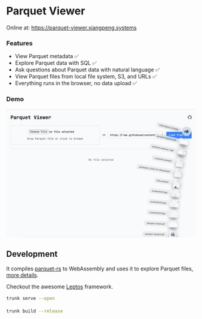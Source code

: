 # Parquet Viewer

Online at: https://parquet-viewer.xiangpeng.systems

### Features

- View Parquet metadata ✅
- Explore Parquet data with SQL ✅
- Ask questions about Parquet data with natural language ✅
- View Parquet files from local file system, S3, and URLs ✅
- Everything runs in the browser, no data upload ✅

### Demo

![screenshot](doc/parquet-viewer.gif)



## Development

It compiles [parquet-rs](https://github.com/apache/arrow-rs) to WebAssembly and uses it to explore Parquet files, [more details](https://blog.haoxp.xyz/posts/parquet-viewer/).


Checkout the awesome [Leptos](https://github.com/leptos-rs/leptos) framework.

```bash
trunk serve --open

trunk build --release
```
